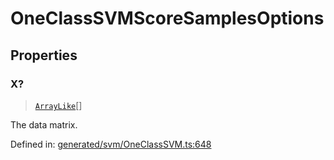 # OneClassSVMScoreSamplesOptions

## Properties

### X?

> [`ArrayLike`](../types/ArrayLike.md)[]

The data matrix.

Defined in:  [generated/svm/OneClassSVM.ts:648](https://github.com/transitive-bullshit/scikit-learn-ts/blob/92ab806/packages/sklearn/src/generated/svm/OneClassSVM.ts#L648)
